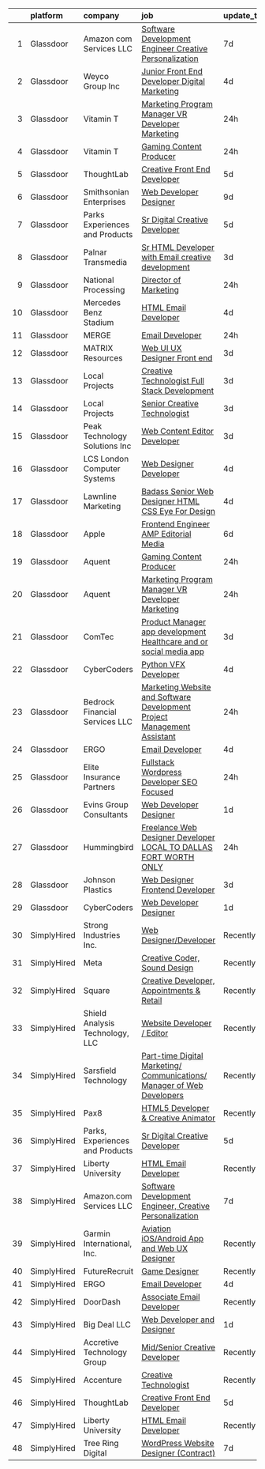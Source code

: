 

|    | platform    | company                         | job                                                                                                                                                                                                                                                                                                                                                                                                                                                                                                                                                                                                                                                                                                                                                                                                                                                                                                                                                                                                                                                                                                                                                                                                                                                                                                                                                                                                                | update_time   | location                     |
|---:|:------------|:--------------------------------|:-------------------------------------------------------------------------------------------------------------------------------------------------------------------------------------------------------------------------------------------------------------------------------------------------------------------------------------------------------------------------------------------------------------------------------------------------------------------------------------------------------------------------------------------------------------------------------------------------------------------------------------------------------------------------------------------------------------------------------------------------------------------------------------------------------------------------------------------------------------------------------------------------------------------------------------------------------------------------------------------------------------------------------------------------------------------------------------------------------------------------------------------------------------------------------------------------------------------------------------------------------------------------------------------------------------------------------------------------------------------------------------------------------------------|:--------------|:-----------------------------|
|  1 | Glassdoor   | Amazon com Services LLC         | [Software Development Engineer  Creative Personalization](https://www.glassdoor.com/partner/jobListing.htm?pos=126&ao=1136043&s=58&guid=000001824dd9c94391abda509761d37c&src=GD_JOB_AD&t=SR&vt=w&cs=1_4c201e0f&cb=1659163495101&jobListingId=1008023508743&jrtk=3-0-1g96tjibfkhoh801-1g96tjic0ii12801-58db2169cdbec0c2-)                                                                                                                                                                                                                                                                                                                                                                                                                                                                                                                                                                                                                                                                                                                                                                                                                                                                                                                                                                                                                                                                                           | 7d            | Remote                       |
|  2 | Glassdoor   | Weyco Group Inc                 | [Junior Front End Developer Digital Marketing](https://www.glassdoor.com/partner/jobListing.htm?pos=105&ao=1110586&s=58&guid=000001824dd9c94391abda509761d37c&src=GD_JOB_AD&t=SR&vt=w&ea=1&cs=1_43f37b17&cb=1659163495099&jobListingId=1008028285226&cpc=14D5209370AEC984&jrtk=3-0-1g96tjibfkhoh801-1g96tjic0ii12801-0864ce1e1e6e8c6e--6NYlbfkN0C2wM9RKEAdoEZotfFaXSpEmhGLDXit4PIRXiY1cWrNKI8D1AUD9T14yWGaDgpOoa1yOUcfWwTzbFKLg4Ptb6fKgWvUdlITdb_LbB7xzYm3iedqSjRiN6CDg8yJrSWYJQRBVI-YkqqcTmQhRn3uYv9MdfxzB_HsdV7v4RNCor7Ls2Btnr9DzG_dn9cgI6ijFPQguFN5jQFkxG7BQBMMgwELrqFPzIOQS_Myv8uRk7MtBMDf98K7g_b5XPm2XtO5ZPHzdgnxba8sdLh7n8WgC4xte-IGXb7tQ1Nbs134VV3KnvhZi5DMmZIslYaWvHPKTqtUFI4ZbVWn1vOibBXpUNDe2LFxxNJwafxYZx0EfIciTKkKwzFbrfJiVtMXwmVCz1FX0IybfbigAMtUJ5JBkQ-7kgq9q9xvgm4HoxJs285jKdxGlhWYD0j4D9enyZU-fA2-OESVhMY9roYjZqHS_74IFM3CqNZYwSL5woxY1TghEN_TpYmP2Bqg3GCbRgMNUhKIfhNq9QFu0eQoEsqzAfx9wSR14Zhxef8%3D)                                                                                                                                                                                                                                                                                                                                                                                                                                                                                              | 4d            | Milwaukee, WI                |
|  3 | Glassdoor   | Vitamin T                       | [Marketing Program Manager  VR Developer Marketing](https://www.glassdoor.com/partner/jobListing.htm?pos=121&ao=1110586&s=58&guid=000001824dd9c94391abda509761d37c&src=GD_JOB_AD&t=SR&vt=w&cs=1_cdbdb34d&cb=1659163495101&jobListingId=1008039026081&cpc=F41FEAB56D215062&jrtk=3-0-1g96tjibfkhoh801-1g96tjic0ii12801-50e3325c03b7b921--6NYlbfkN0DMrcEu7yrtATojKJA7cEzGQ3FdRGWLh0CZQInL4ECGI6k5tN82kdM0cJmh4vC7Ggjnm-3xmOit2kMhHpixKo_9HEPBXz6lvHkfnuhpUsBiiSblg7Hqi92Wo_sKyBRTzE9lrNM9LVXnnx5u35Nl0pzFlkRlLg2MQxAClvNOpyYI_tQr05-sOdUQh0FfFXm6oBaI38BT9XtmhZKIW3o7AH6TM6PrMioCqIs1x9giKhH9SAqKP7hM9xnY5U_VUNt0RIW4P_4ZhKcANYRu3s80XI_RYS4IMll2ljIkM1QCjpXUa6Euq-ohEDO_CMkDmQgDFfL2e3_kloEAoJwIxK8B4_WlpHF4JpNEfZEAbln-g1JFRoOcKzfIV_TN7xQj0WyHEPVllR6XAfMOTyCJ3DI149gATPOP-JdgR9_iPeM4y0iQWRQmpoxvJQizJT6Cc5iGMjCuaxZw9Ac1FejPn11qJIhc)                                                                                                                                                                                                                                                                                                                                                                                                                                                                                                                                                                            | 24h           | San Diego, CA                |
|  4 | Glassdoor   | Vitamin T                       | [Gaming Content Producer](https://www.glassdoor.com/partner/jobListing.htm?pos=119&ao=1110586&s=58&guid=000001824dd9c94391abda509761d37c&src=GD_JOB_AD&t=SR&vt=w&cs=1_dc8e231e&cb=1659163495100&jobListingId=1008038558229&cpc=F41FEAB56D215062&jrtk=3-0-1g96tjibfkhoh801-1g96tjic0ii12801-6f98fdfb177af9b4--6NYlbfkN0DMrcEu7yrtATojKJA7cEzGQ3FdRGWLh0CZQInL4ECGI6k5tN82kdM0cJmh4vC7Ggg6s7hAGizyIxn0LoTfuNzfLGRZo1WPm5dtCTvcllDI7vmmdjrLg436ffhwaWdGAuduVWkNi6wgqpHBS7kAAGhrmC2n-6-Hus7RJ5NlAkHadEcgEJJ7LKNWFyOjU4Pbx57sl2rME-NOW9mRlMzGcLrrumsFOU-8RM55HTVrrK1OsySzlh-MDTshBjotQMrAqhEOTNUc6fSg3Q9VXtdPfQ-uef_zgb7JPswWczRkzIUMO-yJuFyx-8HbfxVIB9FvAOT8ksRreysnQJSmJqPPi7goGx_oxZSev-wrFNdNliP7uLHy8p9j0HwmnTntvcioY8-JjQIMgVuTvTyo0LnRqt9zuW9v303O0ep04PL_Gmva2I_hgZlZURKTsWeyX0VuiSu_lSj9UQyymVJnk36n8wNMBjT7rmyZU7s%3D)                                                                                                                                                                                                                                                                                                                                                                                                                                                                                                                                                                                        | 24h           | Redmond, WA                  |
|  5 | Glassdoor   | ThoughtLab                      | [Creative Front End Developer](https://www.glassdoor.com/partner/jobListing.htm?pos=124&ao=1136043&s=58&guid=000001824dd9c94391abda509761d37c&src=GD_JOB_AD&t=SR&vt=w&cs=1_a030b84d&cb=1659163495101&jobListingId=1008026573735&jrtk=3-0-1g96tjibfkhoh801-1g96tjic0ii12801-80fdb340d35ef9ec-)                                                                                                                                                                                                                                                                                                                                                                                                                                                                                                                                                                                                                                                                                                                                                                                                                                                                                                                                                                                                                                                                                                                      | 5d            | Remote                       |
|  6 | Glassdoor   | Smithsonian Enterprises         | [Web Developer Designer](https://www.glassdoor.com/partner/jobListing.htm?pos=109&ao=1110586&s=58&guid=000001824dd9c94391abda509761d37c&src=GD_JOB_AD&t=SR&vt=w&ea=1&cs=1_e56c7af9&cb=1659163495099&jobListingId=1008018221265&cpc=AF02A54CD0F60729&jrtk=3-0-1g96tjibfkhoh801-1g96tjic0ii12801-9088859b06069048--6NYlbfkN0BzXSAMrERGB0F2gW4iiE--7Wvwcy8S9823nyblPiinI3260J4NipLFY9ILvzZ-ulR5KiUXhCvFPN3SaiVkEPyrAChMVa_D2INguFCUnBvyq1rHXqWeYnuKhBaHY2-8SfOQ3klDM_f9nDxq11VxoWRZqBWer5f1XJsP-3G7LxTwzgRQEOR41aiHWSuqVU7WWph06oOHAIL1OyDvWJO_9-dVZGWydRav12PlyuShaH95bg6cpxF_7aWzjnR-9zYVHYvSH4dgeNP0A0y77iGXT9AVB7umgbYck7DQz4QRlCEUcm3p_PdEsNgbctmnTs526TdWr2tceGAvV-8Ugq1W94vEj4GFg_tlLy91XOgQYVU8SVFFhX5TyL_7rTwVjF466cdvWslwmkSzEuxazQzxJ023T2_kJTTdLdoztJS4aRty4UPX0qlVOVyi04hTmaEadT3g7lKdW_uCitgDfOHEZDILAhu96SWLLpYDZQpXSvaI4RAm4MvfdmElouj-La9O9rA%3D)                                                                                                                                                                                                                                                                                                                                                                                                                                                                                                                                                    | 9d            | Washington, DC               |
|  7 | Glassdoor   | Parks  Experiences and Products | [Sr Digital Creative Developer](https://www.glassdoor.com/partner/jobListing.htm?pos=107&ao=1110586&s=58&guid=000001824dd9c94391abda509761d37c&src=GD_JOB_AD&t=SR&vt=w&cs=1_7fd387c0&cb=1659163495099&jobListingId=1008026159879&cpc=0FE1F5EA2BC84A01&jrtk=3-0-1g96tjibfkhoh801-1g96tjic0ii12801-878060b008b27900--6NYlbfkN0DAFTyt7pbDCC2JPO79CSdi1dIb81yjczP5qsKcZIxgiRd1qisRd4re16D_VG3-wzV7X_MLUooKAS3s8MgzPiYkegcbv_o2hI2JpT9pYdJYAPyQGnmkXw2seBhgkv5tWa2TXrwSRZxqaGD6WTATS7tmB8yLhdo3paoeGSp1aLzk0sI-hS5Sv4XRaVIy7EVGdD5cE15cGzFnUR0-7P-9usq_jg3mXkVVyuuTqYrrXP5b5iYFPnqB6cwGksoTcvmHV7-sAH9VLOJYzX0rJnyIhObS2WutyFYcZqOU35GGiP1i9yTF0Bk6JJdg6ObFCjuvbGTpIevTlIwYvABzEgZ796mPSZTFzmYPxXLGeQADN9M4ccHoG4Ex52qRjFfvz00jcUAoQFIN_oXy_WCP2obtuC0ZXtrjUjqjH1HJbSp_gH14yKFDl3iP2S3t)                                                                                                                                                                                                                                                                                                                                                                                                                                                                                                                                                                                                                                | 5d            | Atlanta, GA                  |
|  8 | Glassdoor   | Palnar Transmedia               | [Sr HTML Developer with Email creative development](https://www.glassdoor.com/partner/jobListing.htm?pos=130&ao=1136043&s=58&guid=000001824dd9c94391abda509761d37c&src=GD_JOB_AD&t=SR&vt=w&cs=1_63119246&cb=1659163495102&jobListingId=1008031477424&jrtk=3-0-1g96tjibfkhoh801-1g96tjic0ii12801-fd17df4198460cc2-)                                                                                                                                                                                                                                                                                                                                                                                                                                                                                                                                                                                                                                                                                                                                                                                                                                                                                                                                                                                                                                                                                                 | 3d            | New Jersey                   |
|  9 | Glassdoor   | National Processing             | [Director of Marketing](https://www.glassdoor.com/partner/jobListing.htm?pos=104&ao=1110586&s=58&guid=000001824dd9c94391abda509761d37c&src=GD_JOB_AD&t=SR&vt=w&ea=1&cs=1_45a65030&cb=1659163495098&jobListingId=1008038412633&cpc=E1C07D31E98CBB16&jrtk=3-0-1g96tjibfkhoh801-1g96tjic0ii12801-6cd617dcf547d921--6NYlbfkN0C7FdYqye7fR5lUV8IgWPkZ54W6iO3v9h1VSxsEbL_uy31Z5LX8bX0YNrxPjAXIti6Ob-aolH-vaJVZn2k0pgclSj2AvVzry1WENxM-gUGIwjtlJcCPMaWnJFlCymwKEib4USnSI3NuKTPlrhYuL7hkCeDQW4ucyLvvVqjGL2y4SGNI8UXsgOe52e0Xnla10UH0TtYN97GZFnE2cVgvYvcUm5nJegYcc4wXHt2LJJnKcBLVPNcS-kkRcVmTQ38HXWQchnebuHVOHBM3rr55l37YigeN-fk1rSqJkxvZBC3Z5H-YcJC46tdTX7AHpcG8sfY0Nq8Tqxnpmbuyq7OkXIglIl6Z3NboiXjGr1qFQvzuE4RwVZKDYlPSXKPqm3jsIMgWXCWMxL6QSqPXRGZ_7fdnmze3UZxlxKwPkuboIr4APrWbyYDC9qecS0kjpht-SVDJ1hDsjm86PMFSE2mLhmT6taTUSZH1urjPfHQCWBVAw5hO99fODKw0VQeF-5zytZZQM23XxCmiTg%3D%3D)                                                                                                                                                                                                                                                                                                                                                                                                                                                                                                                                       | 24h           | Orem, UT                     |
| 10 | Glassdoor   | Mercedes Benz Stadium           | [HTML Email Developer](https://www.glassdoor.com/partner/jobListing.htm?pos=128&ao=1136043&s=58&guid=000001824dd9c94391abda509761d37c&src=GD_JOB_AD&t=SR&vt=w&ea=1&cs=1_dcd87f59&cb=1659163495101&jobListingId=1008028184763&jrtk=3-0-1g96tjibfkhoh801-1g96tjic0ii12801-9a547699c45640b0-)                                                                                                                                                                                                                                                                                                                                                                                                                                                                                                                                                                                                                                                                                                                                                                                                                                                                                                                                                                                                                                                                                                                         | 4d            | Atlanta, GA                  |
| 11 | Glassdoor   | MERGE                           | [Email Developer](https://www.glassdoor.com/partner/jobListing.htm?pos=129&ao=1136043&s=58&guid=000001824dd9c94391abda509761d37c&src=GD_JOB_AD&t=SR&vt=w&cs=1_60cfb309&cb=1659163495101&jobListingId=1008038408281&jrtk=3-0-1g96tjibfkhoh801-1g96tjic0ii12801-026b1d5ccf828fde-)                                                                                                                                                                                                                                                                                                                                                                                                                                                                                                                                                                                                                                                                                                                                                                                                                                                                                                                                                                                                                                                                                                                                   | 24h           | Denver, CO                   |
| 12 | Glassdoor   | MATRIX Resources                | [Web UI UX Designer  Front end ](https://www.glassdoor.com/partner/jobListing.htm?pos=123&ao=1110586&s=58&guid=000001824dd9c94391abda509761d37c&src=GD_JOB_AD&t=SR&vt=w&ea=1&cs=1_6ee6944f&cb=1659163495101&jobListingId=1008031762967&cpc=334ABAF5D42DC775&jrtk=3-0-1g96tjibfkhoh801-1g96tjic0ii12801-7f467989a6856124--6NYlbfkN0De5ppvndiyxA0pMSLQzOe_j9Mra0KF_8EhxTxOKXtZIfhM20E97mGJ28x3XA14Fw3-8iwZmJM4crtYTdwJJ_QCAT1eB1_n5rsHGo4A33NmiyRFJHwvTYZmPJYCURs_1HzJKqYrMssmfO2PEQ1thLtPHii2tK03p8nHhsjAnkDIsOfA6zxR29RlLzGRv9PnGucWpJZkZzPuBmz4kxsvfTCFQ73VN16dgS9A71-zoIEskltuhqBe9UpcmC3QXIcfrbIKfxSbXXoqcOSH2iu41CcvJPoP90_ZlGTWXiFgF1uVI6-7A9mdNYk0CCDTu6cUYL0bZXdi89SEmrZHmGb3xyauqElLizC2QG-xZL2ZTH7ahjsLMsSmyasPpegoao7B0zE35EGkJxwefr_ohKrzEA7bA0EzTF6zSrQQ-VQGNXtKajBh9SVqXZVLMOphtDMIVtG4ofcSJGvEgNymMgc4bc2IDeLn3birePYHN2pSoaJsUhXtsDB-hlrP3aKfcJKzb0mtlWqDezWPoLw2KUdu5pZrbWzsTdB5UqA%3D)                                                                                                                                                                                                                                                                                                                                                                                                                                                                                                            | 3d            | Atlanta, GA                  |
| 13 | Glassdoor   | Local Projects                  | [Creative Technologist   Full Stack Development](https://www.glassdoor.com/partner/jobListing.htm?pos=118&ao=1110586&s=58&guid=000001824dd9c94391abda509761d37c&src=GD_JOB_AD&t=SR&vt=w&cs=1_7846ae55&cb=1659163495100&jobListingId=1008030766543&cpc=9DC6E4D8324653EE&jrtk=3-0-1g96tjibfkhoh801-1g96tjic0ii12801-a5257faead72fc9c--6NYlbfkN0DG4ntHtB_rMsnfhgmnSvK2brktLme1L4SiDeJjQ-izrVOLqRJ5-yjEhSyAj73O13QFLJD7297U5tirhe4gWq4tnTpsQRMPdCoPMsBa_HtkT2mVK61lLcGIBAcsQU027CS8s6cw5x2abGhy-YZ2zaFHk2MI7UI4vFJuhRNG0oWhiu8N9irVc9FdadhWvPWXy1_bkVG5mzEzbAzHLxyQdEjg_PRhpPo8WsL3QXxs5bMPFyHXr9dyeBZwyxubT6L1cZtZjFlpPfIVblp9EEi3OGuMbQACvmSc3XSN5niP2n9G8cuXXQ136mKgY_8uaNvs2LpsazER_Pp02Jm72OGZWp05hkjMgdZPoUUEUyILdE-Su5jtBqQf1EKnrhAYVq7CiK_cN-V-2ChZRRs_y2o1NIa5z1HHKaYBop2kZPzpHARMSHN3K8svGSXEcQNcJYMdfI15QYZUh8d9xiEySf-HY6un7asPERXTSJ_VAuUSXKDThYpPfafyu-ofn4ZCPLlBcR7uZ637ssexnN3fVnubfsWky3Iz9vPpQG35iSM5PXobMwOBW-uRcfyrYhL125A02Rj7kQWsHcgh4hKVzmucs-ToFPBudLI48U05wBVn2szpUo3cAw93NFn2AYK3q3rXIuoZZBMu4FquteKy4QildHv9h6Cwe6uQogS6WfRJLvOCH0zqXtsdbf0PFIPNDYf8_k1WO7cbqR6dr0H22s262eb8fJM3myuj9BEAjuBQX_FwIptwK3iLPY6RAzsmalAosRWfZlx2v2dRLVPnCxu240d1PYJvy3qzC8X5biC34C_b8GxcvL_PbLz7zK-ZfiWojieyoZ-VSDwVKljaw8nfsbpZ4st9VH-Wr50xTYrx2CQtx40rTA5PC-TUPEb_lwdttAp7zY-Soq2UzoyHV7oNPe_Hp2ApiHULsdeGIJHVRmSwwwhJIdPwfbQDI00h3KsaKDJ-x6buNbnSDvLIIGTPuZB7pafUSPhzBSFjrm2hWWL1OtFmmQKq_FC1FMRuiD5e6Jw%3D) | 3d            | New York, NY                 |
| 14 | Glassdoor   | Local Projects                  | [Senior Creative Technologist](https://www.glassdoor.com/partner/jobListing.htm?pos=116&ao=1110586&s=58&guid=000001824dd9c94391abda509761d37c&src=GD_JOB_AD&t=SR&vt=w&cs=1_9a3122cf&cb=1659163495100&jobListingId=1008030766533&cpc=B101C867B3EF2D75&jrtk=3-0-1g96tjibfkhoh801-1g96tjic0ii12801-7ede5dd989728759--6NYlbfkN0DG4ntHtB_rMsnfhgmnSvK2brktLme1L4SiDeJjQ-izrVOLqRJ5-yjEhSyAj73O13QFLJD7297U5ghhJjmTLwGHRfByG77ocZvB6Ip771Llp25uzQ4giVPdZSUGOBFth3Ubbs807suaGwu2rTuGavebJx19yNa0biIz4qW_28PiUE3B-BD-oZThYeRFaNTPe6v_97ZLhdtHKYr9E1iJXGC_7gNGNA5OSzwtfxmlNg83mqcFzL1pVh78y1i71eHHhSy3LpVR_cp9XOPaai5HGV_nzu5JT1qMaZG7ua_5kKKmugbgFMEG5prtlq2Jas1rL4bI--epWL0Yao88EpvCMcNHBzgmMBMHwX3rLKUtHLL7plxoJhO7kt9SQ7OdF2ki8iB4TYYAfZq56CM_0HKWlB2g1UKGqPT2kjof0q4RinhkdTRkiliZiUeX5n_qc_wZz1ZaETlxS3QJRd0HRIhuSPKoA-Ss1L3eIBz2vp9El6BdiTLzt_D3Btcb095zvTkZDRP40VfKOBKYP-7dHyVQRFS-hIe9lNMIum6DDiQCcY3T6PIZXZDo0r6T1C-Bmdy8mnsGjfViHJU-ZtAoeU9cKOKwsOiNI8i_aHD3VcW9s9DYxUBK7qQQI_Z8g9T-c6afxQ1hEqV-z_h_WyUiGSkYGWciwQuKZMBARcFa1JawUn9FwuJAaeXYLtGRV10ggPme3pDKaLIM-h5lV92pxIlQZM24uYAmUp7nuUfsQLJfB6c3Me3uJu7k7zuIeVrTv10_DUHz-m5gkiuph016htBXrWERl0ZeYXB-TXP6LIWHvIWznSt4BaVTZ_9GMy8m3ST6yEfkQeRJhNpUXQqQyXR_zyHCQxViVv-ZcIlRZMUxQ-_TO73hO-DVCZl0k-SBNU1MYSHX6uilv9IYNrKCzRbGfjDIo8z2P6xOb229teMgQ2KnJWQFNvhGwOC7HAHtSi7eC8HfN02GsxCupiqRvb_FSX-aXD3Pt0xkNC29usVxm49mKw%3D%3D)                                     | 3d            | New York, NY                 |
| 15 | Glassdoor   | Peak Technology Solutions  Inc  | [Web Content Editor Developer](https://www.glassdoor.com/partner/jobListing.htm?pos=106&ao=1110586&s=58&guid=000001824dd9c94391abda509761d37c&src=GD_JOB_AD&t=SR&vt=w&ea=1&cs=1_0d69d5d1&cb=1659163495099&jobListingId=1008030943950&cpc=59DEFF8D475298C3&jrtk=3-0-1g96tjibfkhoh801-1g96tjic0ii12801-ec33b49e48f8347b--6NYlbfkN0CzgjUrXbCU5trmijpsMmSwEt0qusHwlb-_-0ISR213B3K2Dw-_h2ieweD-Hp4vUEbwbuw_8Ws2qOtZ2X90miWcuLGutea6wy8MCqwKYXUdyJQ_aI5MrtC8_TqzPsjHGNeSe1_a1c_Qy0-lA7niJ5evWwFijaUzIA5Cq8B1wVaWyjeG7xF8UXEE97MhFzO1TIOUO6PBaJYLbHP8cTk8Bne6cioDiNLfcbjg1Tdhf6Vd2CZJekLMKoaNfH0ssblHG-bNH1tTlzr09zP0tUZSlIoU2LkxWMe2H82VJkK_3q5zLE0Y6yDXjtFFLa50clSjZkBi8WsWLHctwDXfMDZ931Q59FvYO9jVLhBq8mdXkZJgCvXoXEqVA3ZUUCk55d6uZXHEHb_t8i-iM8Qc8QIaMHvwOBTAlzeDYvDbCsFds_hYrPhyFhTaGo0e5qNuu144CDKCUatI1vSbqOywisjr7nI5itPLrS3LcQMIhDTwtl8cOyLvdFskJ7jlg4FgwAKHtBfzV1uWfRjapg%3D%3D)                                                                                                                                                                                                                                                                                                                                                                                                                                                                                                                                | 3d            | Washington, DC               |
| 16 | Glassdoor   | LCS   London Computer Systems   | [Web Designer Developer](https://www.glassdoor.com/partner/jobListing.htm?pos=111&ao=1110586&s=58&guid=000001824dd9c94391abda509761d37c&src=GD_JOB_AD&t=SR&vt=w&ea=1&cs=1_3bfb465c&cb=1659163495100&jobListingId=1008028915433&cpc=0FE1F5EA2BC84A01&jrtk=3-0-1g96tjibfkhoh801-1g96tjic0ii12801-97dc18a3bfac65ea--6NYlbfkN0CckLY1Y7Nzm7RAXoTq-bvgsovIKUj47znE7HlWw5vlrDWT7l6GaPFsZiavTqzdiZemcaspsPmxmzD6fxzeStLXIDAZm5MMorUvr7tLJxAEp17kTead6X6kXElpDzj2gr7GXBAHEATQ0sWQgyEE9Egy3H131doUp-K4ZKs-JIzT-rsis5q9tM6VfAL_rKewawDc4-Lu9LlWi9weLtTUhpbRMigPVsdLTM14c8CAa2Xr3rpveFD4y47-txN1YX8Rjc_6AjgNeiQgt-VwnLKnBIf5-XDD0GOJPe6GVaqVFsuZgfnW8EsPwFFgbH0WPcoBjIGbDtzNYbk0ZZwZZ8i_l4YaOwK8Ir69P08xuYpN3LE6HD01CLUR0W30jqJG5JFTUkG-5bhg8KhjDygjf5DlLZZvKz0VdGWSI7aE8S6rCFFC_pugDXjrgPe_dby5eYLjyBwuDkGkPxSmtXIsm5T8JDc2PP39cgaFn5Ip9G-eO8JesEkqs7PDZnJkczx_uaJSEM9OAOfXuUjS0AhvaWxkolSxe2rtbd--_g9Ai_GfUrkL7TOryy9hVYFkpTabxz9a70ywFR-mrrWEuONzamZ71JC3xe9jFGUFe-eRW1CJ9AiqEIjmuE9dWvo-0GhkgfxM0xCTO14JTdPMBF60XwVrpsMf8IweHCjx_2GKHubseddo4XTR3cLkqnxJmd7TpeyeAUccShqf7Xzt0HbqZUFapTjTDCtTI2dXWRrMIcSGxZFKd1ZyhPZfS8iGw5PV4X4AXhQ%3D)                                                                                                                                                                                                                                                                                    | 4d            | Cincinnati, OH               |
| 17 | Glassdoor   | Lawnline Marketing              | [Badass Senior Web Designer   HTML  CSS    Eye For Design](https://www.glassdoor.com/partner/jobListing.htm?pos=103&ao=1110586&s=58&guid=000001824dd9c94391abda509761d37c&src=GD_JOB_AD&t=SR&vt=w&ea=1&cs=1_fa2507a1&cb=1659163495098&jobListingId=1008028237756&cpc=4E9467AEE1271D89&jrtk=3-0-1g96tjibfkhoh801-1g96tjic0ii12801-5fb0eb4f4e2de45d--6NYlbfkN0CSgGTbSPgM0xpgWRkp5SRTexU57Zk_6_bZ18eqb9d2QAIj3HCdex1xvxqOp6ajUhQiRTJNW1fpP7Fg7WVUyRqdkrCtZ4fm7tW8y_iFjKH4pm9BC9J_9qYWk1PD3ToKEQ95_-sAFR3Qe9QUUpNSSSmUcyYNQiclhZzrlzQMIDBGCoK2t9xqfi8wGygjhYC1NqxE3oCmLUdJ77mhp6I-BBLh0z6HMpPMhDgLd_QWQUuJqxwcH_TnU3KX_OWaDMSezQVQ3sotBt7SEkJyTL3f4Iae1VBADJEEh_EKIr_TdMZJVe9U_nrnzEc-HdONvCQplQ_jwQGs2CGHgXFAvKpVVwCBbm-9O5LRGWC4uQ9D0L5Bs6iP5oXjmCc8wKbDW7QY9dGJJCr4qeNjwyuEDmDRAUsUCPz-q1mvcYPD3XqszsCyHwI2yhhp0lXTGHMKM3bXMC3Vc8pUfxK7tUcDnYF57_YXTVo2kH5MxEWmFZJVl7dN2OFc7lqOU8mzqjC0HJ7hwBhPGQDH0jlvBgQweh6Mra4F8iL-Yd37NIJv0yKLIn_79g%3D%3D)                                                                                                                                                                                                                                                                                                                                                                                                                                                                    | 4d            | Tampa, FL                    |
| 18 | Glassdoor   | Apple                           | [Frontend Engineer   AMP Editorial Media](https://www.glassdoor.com/partner/jobListing.htm?pos=113&ao=1110586&s=58&guid=000001824dd9c94391abda509761d37c&src=GD_JOB_AD&t=SR&vt=w&cs=1_cffe5d11&cb=1659163495099&jobListingId=1008024270606&cpc=654405A9B1E0A9F5&jrtk=3-0-1g96tjibfkhoh801-1g96tjic0ii12801-4b12b3431833ffd8--6NYlbfkN0BvKrLyj5gPmtZO9T8euul8TCxuuKNOtzRJOomxnwSEodTz2Bc-sPZl1dBMH13w-jOgyS3SlWV-Sv2D3n2qcGFHxcPB3OioAnFnSFe4hwGDEvSMsaJ9hBGzp8alAMOYBC6ct_BKrwcaAcow-v6PpWGdkyqueeig1epL8hR_5vfllWD3sDOkXznQ_bC-9uYHJaCn2zBrm73j11XFfqHsbFwMXbCXG_oDa1E8RTgMrb5ZZpb_ooQqez0t4hdMl7RKIrQhkDzb1fxC3SyFO6eIeydbeIqBKQ4vMBVbvNU51CQqUkyI1uaSjjly9wSwN7Xk6nwdIZLoB9-PU5Xh5Iq4-lWNbWwO5Ut9xFXvljeD1asqwIMq18WoVVRiWteet2JLEsUjWqmoDZLkAHLvCnbiNsRPq-3gRpaoUF8310uIujDMRhKa0T3VSoiHdlKdxGXer5CSeG50V5JvVxDKAnaOZv-E7FdrwxV8SyeOKdEFYf6UPUdyaJOlU0_UOFT_EMH-aYYquut28BW-AW6t3Wl4z0XGzZWQ4Y_FrcCG5ohM6jjqNJ-2nDmYzjPz1IIOn1OePmGqICCPgnKtZOgqcgYB-BU-BqO81c8jdYM39PcTach7gMTnMSsYjy-VuafuVzxahBqlWD__ZQWAk2UX71_D3MtGBD3t9df1xUzPPDI9rD_YcbRQr4MDmiU0vGBwxQOn2afBObrRv3aXQoWZ5e-_HO1zh7e7USvzAI51jGLqE-RA-tdNISDElkxTSujf4Zn2hgk0-ii7qBFJLAo4EIKbxz815IeS50k3ZcmayFxLk5QoZZuZtGFa0RV7fIdovjwYXoCvxdfwnK_aGatfOeAV9euaU17XUH7yVCW2rGdc49jGR6--OYYsA2tkNqv4VVhSC-_3ZUnRusuAr8erDY5IE9aSz70rkJ8JlSy_hqU2VIYBklybRSvm8R51tMINLLrmlrqiKX-eXGU5jK-PDd0jMuld)                                                      | 6d            | Seattle, WA                  |
| 19 | Glassdoor   | Aquent                          | [Gaming Content Producer](https://www.glassdoor.com/partner/jobListing.htm?pos=115&ao=1110586&s=58&guid=000001824dd9c94391abda509761d37c&src=GD_JOB_AD&t=SR&vt=w&cs=1_114a85fa&cb=1659163495100&jobListingId=1008038667563&cpc=F4EED0218A761C36&jrtk=3-0-1g96tjibfkhoh801-1g96tjic0ii12801-33c75bf263824ddb--6NYlbfkN0DMrcEu7yrtATojKJA7cEzGQ3FdRGWLh0CZQInL4ECGI9gD0Wolx9R2v-Aex0-GK07GDDYnO7rOFjoeWSaP8ONnMxQHs9knQoZybrYRhxaaPumYAzO8FriPu_NwZULDvbrQhiW6haB-stWEFeLqKe7gGTtL1MPYupFO4Pd_k1t4035AEPB6vl7wORT9-I3HCG-zGVBV9tOo9sOJPy6on2YfnLU_eKmhCrXsb9mOlBsseRjy3dJcnr4G1WYBZmUrAW6he2Pgr80tv-akiDp1EoT9GgqiE_VAScFEh_IWvRohlV39SJYvw161s_R4azC-Fgj8VAZ03PBtTmDw_GBKyiHvM6IjmIqS5lQKLz2pAf11SFq1h0Fz9NzAOfu-dDo6QFUnQF_uNUgrSRgnGgkefdJHrwSrDwlzLilpgnrwxQRDLQGFmyr7nI-ArkarU_K-Cwit6z4xEFWUVMtmdZ3AtZk-)                                                                                                                                                                                                                                                                                                                                                                                                                                                                                                                                                                                                      | 24h           | Redmond, WA                  |
| 20 | Glassdoor   | Aquent                          | [Marketing Program Manager  VR Developer Marketing](https://www.glassdoor.com/partner/jobListing.htm?pos=120&ao=1110586&s=58&guid=000001824dd9c94391abda509761d37c&src=GD_JOB_AD&t=SR&vt=w&cs=1_5c5dbffc&cb=1659163495100&jobListingId=1008038667435&cpc=F4EED0218A761C36&jrtk=3-0-1g96tjibfkhoh801-1g96tjic0ii12801-4d6f39d860845bbb--6NYlbfkN0DMrcEu7yrtATojKJA7cEzGQ3FdRGWLh0CZQInL4ECGI9gD0Wolx9R2v-Aex0-GK07GDDYnO7rOFs9c8-N4bJMWe0uD6oIBdpRAGTFcz-dPB3x02qZaW2wyN_Hkyheuz6sOKH3oDtsyvRqUs9LVd_BTTQRjlN2VOq4uWfpjK1lW29OJqTNtkdIzIFEFQZeM3okMV7OpMOPULKE38ADrk5y9VwoUdLHaJtCZpNrj-uSxudlA0zlaLra2aQoHmCLMC4Sfhw2c3rFx3pTceZZ5sWUyN2BBkFV2fD5oaTY4we3ahvBp6nX1Zg4ccwVimmyQ-E3i60GWiGZs_jurF60IBCiLYx-tYE2iQgk9ByY2R4V7ZMczRQ88FmQGx0ofdWVxhvQrNhYq_VpzopLkMPmXgJVQqm27KCA6vQzqE7ZHA53iJ5Z_-JetCwxdZREcs7IFQlIZ0Cc1lJHDfw%3D%3D)                                                                                                                                                                                                                                                                                                                                                                                                                                                                                                                                                                                | 24h           | Boston, LA                   |
| 21 | Glassdoor   | ComTec                          | [Product Manager app development Healthcare and or social media app  ](https://www.glassdoor.com/partner/jobListing.htm?pos=112&ao=1110586&s=58&guid=000001824dd9c94391abda509761d37c&src=GD_JOB_AD&t=SR&vt=w&ea=1&cs=1_e1005513&cb=1659163495100&jobListingId=1008031248360&cpc=AC285F3A3ECA6BB0&jrtk=3-0-1g96tjibfkhoh801-1g96tjic0ii12801-9516151a2bea2f4a--6NYlbfkN0BSibhk05dWGFSNFBZsQKJgMX1ridlyg0q6rFcldLshXaTBl8KisOesY68w3r9K6yCk044jHCZomBhoCnAZMCmAiNom72oBV1oXo3PvCWAs6IuBFPa0H_VQn5PX8AJ39-O5b7edQLCf8rkskg8iHBVCUlOnNxv-43rlZaccbMa2nL1r48TIdZgUcTiZX9bkXWV01M5AsknLecChhrIgqcc4Ngq91QGHEQa-RfKuKug9KLaNro4usNzR98nK4Sr7-iA6uuXr4CiEqu0GzjYZb5qbmsU0yC2HVV6L8WEPtbkuxLF7TC3-YdamDkVlSct6czu4v67epcsMStilNh2XZCoO26rP7nw_1bxhAt9usiiqQzIFppyPxh6YRLKHTk9cFtcpBvpeZMrZKaUfdZ6AczE4AP2GTb-HQxA41JWnKHNP8EmHyGU8JzRF91u2Fh8SbDSsi37H9tr4nssn6Gm152vzWDr8dNWQZEr2zeJz_Oku45jDTGh6nTnL_GeYNQH1byjdiqAxG2IFVQ%3D%3D)                                                                                                                                                                                                                                                                                                                                                                                                                                                                                        | 3d            | Naples, FL                   |
| 22 | Glassdoor   | CyberCoders                     | [Python VFX Developer](https://www.glassdoor.com/partner/jobListing.htm?pos=122&ao=1110586&s=58&guid=000001824dd9c94391abda509761d37c&src=GD_JOB_AD&t=SR&vt=w&ea=1&cs=1_0259f907&cb=1659163495101&jobListingId=1008028546383&cpc=334ABAF5D42DC775&jrtk=3-0-1g96tjibfkhoh801-1g96tjic0ii12801-53680b82fcd18606--6NYlbfkN0CpFJQzrgRR8WqXWK1qKKEqALWJw739KlKqr2H-MSI4eoBlI4EFrmor2FYZMP3muM1_EXMsZV3kh7pM3awCHfVvK6IxO_E4lgOr2VSJsU229OZh9RNODgy4wyoLk_rRfgIQCIszgVLah18XIu6bdc12ebYjvwTbvS9huGbjp4j2enqtZoIe785SOrIq1jVqWkztOGC-h_9J9LOkKJSGqtfbp5U-pz6_Txlb7BuEpzXQ6pY81XxwapmCvkF2qsAqwjgH6W2Xcc2_RjranBQGFxSzeJkqjePU1JNDouG_EEjff_-PmhY6CTEBhXXMquppoY-5QpWBwTUOw-Tr0cQSQThbTbx8jNZqQ39aBXV7sLbRjzg9OPX7jWUWQh4CvsKAXBOuIu6Db8Ktpyl6h9MxbNzXvjCcrt8J6HkuSRGSIw-ejVzTnfyapYa-ZvNb1eh3Zv0rEWJP0KOK025muUbKWr9oeYFMvrqBgkH0QJrHmr0K9eqHvbznoC79VvrJK4Tia2CPsmIOglYLLAi304_Hr9riKVClMkyN78Ok80thrNjaU0WB---P5lhB514-qRrlbBOokyK_F4Cced1z0oIboShrec3lb3e47QPRIyk8v6RQ-wtfLnm7O5hGlPrtaT96Re_yA2oTCwJ21Npt3eh444657SET0JfpL3IlQ3bUyLz-wLhm1EYQ_uNAvAs1yD7LDuaJhdc-OqAhU_Qf1-7OmVDaLAhM5gsG7vVjx00e68X02babxdjDH5QkBbvjfzhmNloWQPksvCMe9VZWdV_Vh_g-dsO1uJmkSOWBValt1az-XbR9xsZaITplwRMfmGdFkQv8KECOUtKtm5NQMaN_Jj9ubcy0C2edOfTqaH_Y3JEpGXSTDyZBABZ2Tvy0OTTR8uuWt93TVX6ecNyMAIi4qXcOMe91tjfApXrcFFoYGWyOZtZ1m2CpOWG4HOdzqavS6eg35xub1YTQmF6jGkxMissz)                                                                    | 4d            | Burbank, CA                  |
| 23 | Glassdoor   | Bedrock Financial Services  LLC | [Marketing  Website and Software Development Project Management Assistant](https://www.glassdoor.com/partner/jobListing.htm?pos=102&ao=1110586&s=58&guid=000001824dd9c94391abda509761d37c&src=GD_JOB_AD&t=SR&vt=w&ea=1&cs=1_45f4c67a&cb=1659163495098&jobListingId=1008038691601&cpc=67D5E609A3B8C355&jrtk=3-0-1g96tjibfkhoh801-1g96tjic0ii12801-fadcfac468fbff37--6NYlbfkN0DQhhFPqU4rUq9Wpc5KKnqLbXEAJaeUQTnyyuJ9IUK7qKRi3O00nhXquvA6nMJMYDByptNWWSWqkXTwYYGk6ftsBdewrByxXiV6DUpu1k_Fy0i2lWNs2O0igWut0-Slu-u3OW5zRpq4s7EdR34JLbJGBZa_Mk2CNPUqlW-OEBHWRKbRv7emvZOI0fHjoKFDGe4nZa6eYwrTKaGw9GKC3taVcpBHjHEeDa3hmDCg5FP4ER3BIY9C-pzTN8BI3bHlzh7jBuooX3a8ajb2SV7JxbvK5towOwsVD7v4O8U1CQCRe4VXV1qDlB07W0x51BOmn0QLRgzfIuU-KTPfmxsL_KftI6m9wF6IKmAjaSvR82Nto8pUy6Iln5ghVcQ24i-a_DKG5oJoUK0UXjbB0tjj-7D1bQ6x8uR5QrG1K1P7TksDM1zjYRj_KBKBq5371JnK12VvvPe4mFM91R2vi_MzzauhWwXFz_TGsamRfXmTVmxGhWjMcHhgam2s1F_tGaaBFWiZ95Hvu3wd0g%3D%3D)                                                                                                                                                                                                                                                                                                                                                                                                                                                                                    | 24h           | Scottsdale, AZ               |
| 24 | Glassdoor   | ERGO                            | [Email Developer](https://www.glassdoor.com/partner/jobListing.htm?pos=127&ao=1136043&s=58&guid=000001824dd9c94391abda509761d37c&src=GD_JOB_AD&t=SR&vt=w&ea=1&cs=1_4f646d66&cb=1659163495101&jobListingId=1008028371596&jrtk=3-0-1g96tjibfkhoh801-1g96tjic0ii12801-d93bab4517ba546e-)                                                                                                                                                                                                                                                                                                                                                                                                                                                                                                                                                                                                                                                                                                                                                                                                                                                                                                                                                                                                                                                                                                                              | 4d            | New York, NY                 |
| 25 | Glassdoor   | Elite Insurance Partners        | [Fullstack Wordpress Developer   SEO Focused ](https://www.glassdoor.com/partner/jobListing.htm?pos=101&ao=1110586&s=58&guid=000001824dd9c94391abda509761d37c&src=GD_JOB_AD&t=SR&vt=w&ea=1&cs=1_9e266e68&cb=1659163495098&jobListingId=1008038395004&cpc=E04C949A9101C6A2&jrtk=3-0-1g96tjibfkhoh801-1g96tjic0ii12801-bac5af38a22fd622--6NYlbfkN0B4jp5mfsiLEiFpPCxOna81i2z6rJx9ZIZWhVZJ6SFnYdlqv0DYR-dLNVlotwSV5EKTOTGIqqH9MOwg4rhelRZB8nc4OXusQqrymGw04Xwp5gRqxTbVhizsiMBm8IksntOKytpg6xkZ6i19zWe_rKdpoPKqmNgbBJNhe5wOzGUoj74mFy7Cl_Y5UygQLKCA2UXbZzpDMc0hMcd4S_p7vlRaXrsFrA7gJDI5WtvpjDypsbs4jFjh_I5zkTqmub_jSgpakSZRy4vrQwMuNw_yxi2x6ye4Tks2VG4rPOlIAXheZSMqBl2EskDcM8IGAi9VCwj5iFcR_eO9PTv-qWaWcOGge9AMQLfsZFilS9wlkdvlyokz-edEERQsB-DBPsKl6uz81hTLq_5cZeaIpOC7nZR3m-4v1neuRCHl3tZycmuIUGay2653kOCYjI4-9-HyJrQgC38qVX3salr930Dp3j7OiYZ0m1MRnYiZR2npXdJOP7pT8-SglDx3lanBLSmin5We51eHH6Oxag%3D%3D)                                                                                                                                                                                                                                                                                                                                                                                                                                                                                                                | 24h           | Remote                       |
| 26 | Glassdoor   | Evins Group Consultants         | [Web Developer Designer](https://www.glassdoor.com/partner/jobListing.htm?pos=117&ao=1110586&s=58&guid=000001824dd9c94391abda509761d37c&src=GD_JOB_AD&t=SR&vt=w&ea=1&cs=1_e31309bf&cb=1659163495100&jobListingId=1008035496384&cpc=AC285F3A3ECA6BB0&jrtk=3-0-1g96tjibfkhoh801-1g96tjic0ii12801-b834390eaa16897f--6NYlbfkN0BPPXvRBAOnO0TtobE2q7DHnR_QtVFJuWCmWwbbx7_VLoOceIYADrb8LsbIED13qDsf2h2nziIwuHN787h807HrHDPPsn01s14OOXG30xl5WMkNpax5peDv9eP7Jrb-YrpW5X-RYLXopdUGOhiaEYFk3w10MtJrtgpLRjIzSOvVI5x47tx3KepmhLgfFLEQLpOZZe1eAOwB7hbwMF7sne6SR8i8hUVZiyJZxO5wWQqbiRv4PgPUlAtrFEXbJgzUa6YvdW3GbK_msiOH7S208bDp9gS36rETFB9HhJUv2TCJ6arw6_xGDQj3SYZihPLsHIcmV_HVpVkot_eB2CmimmfwFVx4hoeSc6yW6go0t1WKhyg1aqGc2nFA1AETliUpkZ9ZK8DtTa7G56bQj9Auh8sfAXaOEqc-WGSTYDfKrHzsc9vs2JoIZNrxI1aYUKwNfbA4xNeyRpd9wKhchxyhPC-N8nkFNT85D6Za0kieWD0TI3guzeMMeFylixDipen3qhk%3D)                                                                                                                                                                                                                                                                                                                                                                                                                                                                                                                                                    | 1d            | Houston, TX                  |
| 27 | Glassdoor   | Hummingbird                     | [Freelance Web Designer Developer   LOCAL TO DALLAS FORT WORTH ONLY](https://www.glassdoor.com/partner/jobListing.htm?pos=108&ao=1110586&s=58&guid=000001824dd9c94391abda509761d37c&src=GD_JOB_AD&t=SR&vt=w&ea=1&cs=1_9a6d9ef0&cb=1659163495099&jobListingId=1008038353845&cpc=6BBECBC74F3AC36E&jrtk=3-0-1g96tjibfkhoh801-1g96tjic0ii12801-6b9bd44cb71ec0a0--6NYlbfkN0AY4guaBc_odNxnJHTncvfwFu86WvDwtbc_K-gSZc1x5K7wdWHYCJnRhc0BEaIQIUd8vFYjU1_FI9NcsDjwHdImEPxd_ADqdj3xXEqiSd8xlQVVmIPoR5eMXuvfuP3Sp8LjBjI2JP7AQpBNOxgAV5D5HdIpr2ZJ538jsorUPfmLKL4MMVWHX7gAOvk0iQvaatr9vm5hz1q_J11JQG5aILl5H-3pv5BD4AfLTaj99HxbDsnvyozLuLpuzkoZXID38CL9SrlyPgNmp-BizkPAdyb8d8Y4uE0UNwhcNRQZkD22hQd75n6DLDRgYrPNCjsXWfOiri91V40B7fH4QnMJmhKY2xzjVqOSckxoHXc3mJq2r005f7gi7mV9s17jKL2Gk6jmo4GOiLknYDwpGWt1fIpOapZ7hdoTM49nd9ta7Qlht7zwpSDvOGX9DWMwaJjUwWqBkZM4Dbyit7AvGc6wLE7ybExmdQvnzSWLHeOjjTGYNubN5vGPJrAYY9IZwzY2UWIMeuY8iJba5g%3D%3D)                                                                                                                                                                                                                                                                                                                                                                                                                                                                                          | 24h           | Remote                       |
| 28 | Glassdoor   | Johnson Plastics                | [Web Designer   Frontend Developer](https://www.glassdoor.com/partner/jobListing.htm?pos=110&ao=1110586&s=58&guid=000001824dd9c94391abda509761d37c&src=GD_JOB_AD&t=SR&vt=w&ea=1&cs=1_c66c7474&cb=1659163495099&jobListingId=1008030492458&cpc=0FE1F5EA2BC84A01&jrtk=3-0-1g96tjibfkhoh801-1g96tjic0ii12801-d4b47896c020c893--6NYlbfkN0BxpP53ILL8GulLJ_NWfVzecCnjI9RptcsvEJd8wgfIdMtV2GS7xic0cZ2nTUZAPD8w1mHN6tdDpx-44mQ4RIRj2iLumtTfzBNnoa0qH6_0knW7iD2_5hJ0PPfw16mFroKRkcyTiF8WimWEr-uUb9Cpbz5fhU_SMWHP_RIqYeK1JdvmwBsYXXxF0wx-OJ12DIyrvRxxjhpcOyVL8v98BCsJQ1Nsc5cjFfJ3QPWXK7Ew4VxusJzMui-deHxFmPMDkkhEZs5ried7_b_f_qJgEhU0IIKuVfCf-wM4Gn6Fy2G15Xo9MSi-xiiK1v_cJ2AShS8SVoYUo3a62jgfDoenSqc3WwQXzxwsOApKQB9bpTAnJkxVkuNEDbTAwtjRtDmTLfB9EsJUgvSwj3I43Z5psJsoO6KyJiHHiSgcHTOY2BvHLH2rf3P-LII3-fiQCxiUO1KQFcnwjgDdy8pQK6x9vSfEm2iax9HRH57t6VPo_TXIQTXrAwRM9C2bWJzBbdi7dco%3D)                                                                                                                                                                                                                                                                                                                                                                                                                                                                                                                                         | 3d            | Findlay, OH                  |
| 29 | Glassdoor   | CyberCoders                     | [Web Developer Designer](https://www.glassdoor.com/partner/jobListing.htm?pos=114&ao=1110586&s=58&guid=000001824dd9c94391abda509761d37c&src=GD_JOB_AD&t=SR&vt=w&ea=1&cs=1_c70ef801&cb=1659163495100&jobListingId=1008035739588&cpc=334ABAF5D42DC775&jrtk=3-0-1g96tjibfkhoh801-1g96tjic0ii12801-34eacda9d8f4f3c2--6NYlbfkN0CpFJQzrgRR8WqXWK1qKKEqALWJw739KlKqr2H-MSI4eoBlI4EFrmor2FYZMP3muM1gAplSO3JlLMduz5tK5Lh8217-khOOGSZ8mg_f2nGgBCR9S1v6Sbnim6AdqNE2ry2LC-Frrjxp_j_viGqLPpf1Ux4j4vV5mq_KxfY34nwpt7E57Y12w_4DMD5g0kWk18o8_ZjxtXzLCZyG9ihhYysf_0Y5-9JK-3LlpImoJT1ec-XbIKiO46Mxe3Q-S4gjqYjfkiowrXF0x9hA6D5ZG33AsMplgjzxkWSt9V0p8Dx9bAZgpSpFndN-pwIqze8RBkcX9Nwtd3KTfnZuXpp7MJl2WQI86AUzXppc1uCylKaR9tjQgn7CDQYfKtERk7haVuKq43QXhUMC793D1K4Ge12s918VtbvOCEwq1SqIJ5JqUTExWYhoREzK_R8sk5WZrO1_cWOzGZh7hjmoUjlR_2j9qi2JW8hqBLz-L_pq5ZSydHi2-YA1_mRZg1v3bdGdm8ZHxAqZEs1xQGrTDWM_GEffFrrxOp1nnf0c9P-_tS7-UcwH73IjLcViBCw7U3HYKyK1ck4ZZv5-feCOFUYsFoGFOyLxO0AFde2zsbSQTn2pkxaUdcEntUssv7DfdeepgfEzexdwSEdaEjapT-nDGbZAQ9KVwEkNblLGJkO3kb448MQcGUkaGCwzLPoAexuuVn0_dPNL-EoDiOCd80r0qlB408kZNwBTQriO7IyKtUG5pi861nG3WtoTui655C-clIId4l2pcKLFaLt0LZqZb9KqrHoPd-046F9Y6Cinch54L_3P_TcrdJMKCXYHqum-QYvmd4EGV9PDjqZXbYC1yuDwoKAtcmV3rNZK4rz356msBbFPjukjLrsAHpEJNjjWETIp-YCWPx4NuXLIJJCpjMFsadDGt1-jMSs80RGbyFWOAAi7R2tsIX7tSM1efEKWziKdfyUsBrXE9nUJv74FJk__mnBNQ-b3fMk%3D)                                                    | 1d            | Tampa, FL                    |
| 30 | SimplyHired | Strong Industries Inc.          | [Web Designer/Developer](https://www.simplyhired.com/job/gNUSmqECjcKe8ASPrVM_LJRLglnxn-dUfW4xOKElwuoW8oGq_26Pnw?q=creative+developer)                                                                                                                                                                                                                                                                                                                                                                                                                                                                                                                                                                                                                                                                                                                                                                                                                                                                                                                                                                                                                                                                                                                                                                                                                                                                              | Recently      | Northumberland, PA           |
| 31 | SimplyHired | Meta                            | [Creative Coder, Sound Design](https://www.simplyhired.com/job/n2_aAa79zz0NtsdWJigL3Knz716MJWRolWS8tBw6yovOF3e-t9vjmg?q=creative+developer)                                                                                                                                                                                                                                                                                                                                                                                                                                                                                                                                                                                                                                                                                                                                                                                                                                                                                                                                                                                                                                                                                                                                                                                                                                                                        | Recently      | Remote                       |
| 32 | SimplyHired | Square                          | [Creative Developer, Appointments & Retail](https://www.simplyhired.com/job/pfBga4qXXnUBTM-VTwYJh5sSbTkGQuxhvOhmpDfLAuuAThj7nYgoHw?q=creative+developer)                                                                                                                                                                                                                                                                                                                                                                                                                                                                                                                                                                                                                                                                                                                                                                                                                                                                                                                                                                                                                                                                                                                                                                                                                                                           | Recently      | San Francisco, CA            |
| 33 | SimplyHired | Shield Analysis Technology, LLC | [Website Developer / Editor](https://www.simplyhired.com/job/aB_9o3xir3qpJy5syTIy2N694yL97Zoc3Ew6O-NDkbfiG9ogOTDF1A?q=creative+developer)                                                                                                                                                                                                                                                                                                                                                                                                                                                                                                                                                                                                                                                                                                                                                                                                                                                                                                                                                                                                                                                                                                                                                                                                                                                                          | Recently      | Fort Belvoir, VA             |
| 34 | SimplyHired | Sarsfield Technology            | [Part-time Digital Marketing/ Communications/ Manager of Web Developers](https://www.simplyhired.com/job/macHK6dkeEfQn7hPYSxYcVYl8ceCtRP3O8HbIY1wHx7dXf80-SWHvw?q=creative+developer)                                                                                                                                                                                                                                                                                                                                                                                                                                                                                                                                                                                                                                                                                                                                                                                                                                                                                                                                                                                                                                                                                                                                                                                                                              | Recently      | Remote                       |
| 35 | SimplyHired | Pax8                            | [HTML5 Developer & Creative Animator](https://www.simplyhired.com/job/DcI9boA9QAGhvEhJ0nrKDcXbjJdV-Xc9RNA8XU8-WgXmrk0-CIjjnA?q=creative+developer)                                                                                                                                                                                                                                                                                                                                                                                                                                                                                                                                                                                                                                                                                                                                                                                                                                                                                                                                                                                                                                                                                                                                                                                                                                                                 | Recently      | Denver, CO                   |
| 36 | SimplyHired | Parks, Experiences and Products | [Sr Digital Creative Developer](https://www.simplyhired.com/job/on8jF8x3ktqJ6hiFZZk4kHYfPEAChvS9pS1n132y3xuzfX3mw8rckA?q=creative+developer)                                                                                                                                                                                                                                                                                                                                                                                                                                                                                                                                                                                                                                                                                                                                                                                                                                                                                                                                                                                                                                                                                                                                                                                                                                                                       | 5d            | Detroit, MI                  |
| 37 | SimplyHired | Liberty University              | [HTML Email Developer](https://www.simplyhired.com/job/eiuqa-nYZj4HuvTLRRJ7baHagOVr6te1yaP0tpWemQUOxM68dGFAMQ?q=creative+developer)                                                                                                                                                                                                                                                                                                                                                                                                                                                                                                                                                                                                                                                                                                                                                                                                                                                                                                                                                                                                                                                                                                                                                                                                                                                                                | Recently      | Remote                       |
| 38 | SimplyHired | Amazon.com Services LLC         | [Software Development Engineer, Creative Personalization](https://www.simplyhired.com/job/73KIu5WYbpGexkoZbMZ2g6nlP5_C2fBzM4-GQKPJgoRVp_ziukPtZg?q=creative+developer)                                                                                                                                                                                                                                                                                                                                                                                                                                                                                                                                                                                                                                                                                                                                                                                                                                                                                                                                                                                                                                                                                                                                                                                                                                             | 7d            | Remote                       |
| 39 | SimplyHired | Garmin International, Inc.      | [Aviation iOS/Android App and Web UX Designer](https://www.simplyhired.com/job/LHjY42tjIFE2VvYlPIGuF2jXvqqpajXmdLSKn9F4RnlayQCV0iQ0mA?q=creative+developer)                                                                                                                                                                                                                                                                                                                                                                                                                                                                                                                                                                                                                                                                                                                                                                                                                                                                                                                                                                                                                                                                                                                                                                                                                                                        | Recently      | Olathe, KS                   |
| 40 | SimplyHired | FutureRecruit                   | [Game Designer](https://www.simplyhired.com/job/v-qFjBsGwOAPQZTVGsbuJfAkj9fD6uwygef5quJQul7zQ--9C0S2Eg?q=creative+developer)                                                                                                                                                                                                                                                                                                                                                                                                                                                                                                                                                                                                                                                                                                                                                                                                                                                                                                                                                                                                                                                                                                                                                                                                                                                                                       | Recently      | Arlington, TX                |
| 41 | SimplyHired | ERGO                            | [Email Developer](https://www.simplyhired.com/job/pveKBhNDW9gC5BEWKblgBbltcWkzQjL9k3luHo4k5BJz7Q3ZmU7WsQ?q=creative+developer)                                                                                                                                                                                                                                                                                                                                                                                                                                                                                                                                                                                                                                                                                                                                                                                                                                                                                                                                                                                                                                                                                                                                                                                                                                                                                     | 4d            | New York, NY                 |
| 42 | SimplyHired | DoorDash                        | [Associate Email Developer](https://www.simplyhired.com/job/g3NNrIgdbp5dhzFWI7K7Wdvt5XXfA21IKJURgXowuKhBlkt__pCQAA?q=creative+developer)                                                                                                                                                                                                                                                                                                                                                                                                                                                                                                                                                                                                                                                                                                                                                                                                                                                                                                                                                                                                                                                                                                                                                                                                                                                                           | Recently      | Chicago, IL                  |
| 43 | SimplyHired | Big Deal LLC                    | [Web Developer and Designer](https://www.simplyhired.com/job/IfLgciAutDoZQAJpXNPKo-D_AoSOs-9O9cQ4kBEEyXB4X0w-q7J3HA?q=creative+developer)                                                                                                                                                                                                                                                                                                                                                                                                                                                                                                                                                                                                                                                                                                                                                                                                                                                                                                                                                                                                                                                                                                                                                                                                                                                                          | 1d            | Remote                       |
| 44 | SimplyHired | Accretive Technology Group      | [Mid/Senior Creative Developer](https://www.simplyhired.com/job/JT4gZehAhJU8fvkax4MBwTcPHg1NXJQh_PH3vLFHeTqXptFaFfe36Q?q=creative+developer)                                                                                                                                                                                                                                                                                                                                                                                                                                                                                                                                                                                                                                                                                                                                                                                                                                                                                                                                                                                                                                                                                                                                                                                                                                                                       | Recently      | Seattle, WA                  |
| 45 | SimplyHired | Accenture                       | [Creative Technologist](https://www.simplyhired.com/job/myPsbru0jHo-SIVp0FnzOmG0Nt4vOdLOLA9YKtSLPcy77Y9lskD8Pg?q=creative+developer)                                                                                                                                                                                                                                                                                                                                                                                                                                                                                                                                                                                                                                                                                                                                                                                                                                                                                                                                                                                                                                                                                                                                                                                                                                                                               | Recently      | Des Moines, IA +34 locations |
| 46 | SimplyHired | ThoughtLab                      | [Creative Front End Developer](https://www.simplyhired.com/job/mgyrVi9xGEdxnGefTgk-b1MEAbWAmB7-1ZjyK984IfKjhJP0_X6Krg?q=creative+developer)                                                                                                                                                                                                                                                                                                                                                                                                                                                                                                                                                                                                                                                                                                                                                                                                                                                                                                                                                                                                                                                                                                                                                                                                                                                                        | 5d            | Remote                       |
| 47 | SimplyHired | Liberty University              | [HTML Email Developer](https://www.simplyhired.com/job/eiuqa-nYZj4HuvTLRRJ7baHagOVr6te1yaP0tpWemQUOxM68dGFAMQ?q=creative+developer)                                                                                                                                                                                                                                                                                                                                                                                                                                                                                                                                                                                                                                                                                                                                                                                                                                                                                                                                                                                                                                                                                                                                                                                                                                                                                | Recently      | Remote +1 location           |
| 48 | SimplyHired | Tree Ring Digital               | [WordPress Website Designer (Contract)](https://www.simplyhired.com/job/8sYd8PIo3_GiYTwQJ4jKUdJ3MM0MUAU6rxyjjXT2DdEfBrMEZL_2Pw?q=creative+developer)                                                                                                                                                                                                                                                                                                                                                                                                                                                                                                                                                                                                                                                                                                                                                                                                                                                                                                                                                                                                                                                                                                                                                                                                                                                               | 7d            | Remote                       |
